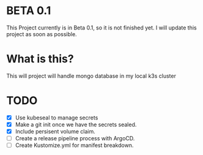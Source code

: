 # BETA 0.1
This Project currently is in Beta 0.1, so it is not finished yet. I will update this project as soon as possible.

# What is this?
This will project will handle mongo database in my local k3s cluster

# TODO
- [x] Use kubeseal to manage secrets
- [x] Make a git init once we have the secrets sealed.
- [x] Include persisent volume claim.
- [ ] Create a release pipeline process with ArgoCD.
- [ ] Create Kustomize.yml for manifest breakdown.